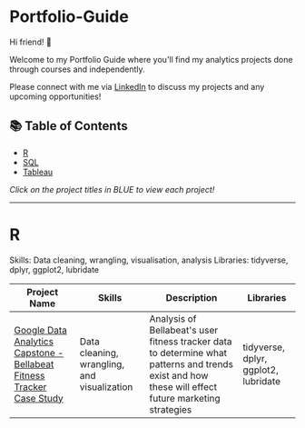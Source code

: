 # Portfolio-Guide

Hi friend! 👋

Welcome to my Portfolio Guide where you'll find my analytics projects done through courses and independently.

Please connect with me via [LinkedIn](https://www.linkedin.com/in/danielle-davis-560152142/) to discuss my projects and any upcoming opportunities!

## 📚 Table of Contents

- [R](#r)
- [SQL](#sql)
- [Tableau](#tableau)

_Click on the project titles in BLUE to view each project!_

***

# R

Skills: Data cleaning, wrangling, visualisation, analysis
Libraries: tidyverse, dplyr, ggplot2, lubridate

| Project Name | Skills | Description | Libraries |    
|---|---|---|---|
| [Google Data Analytics Capstone - Bellabeat Fitness Tracker Case Study](https://www.kaggle.com/code/danid7878/bellabeat-case-study) |   Data cleaning, wrangling, and visualization | Analysis of Bellabeat's user fitness tracker data to determine what patterns and trends exist and how these will effect future marketing strategies | tidyverse, dplyr, ggplot2, lubridate |   
